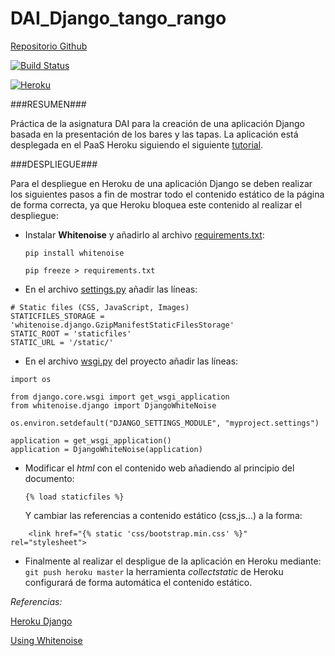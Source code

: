 # DAI_Django_tango_rango

[Repositorio Github](https://github.com/nachobit/DAI_bares.git)

[![Build Status](https://snap-ci.com/nachobit/DAI_bares/branch/master/build_image)](https://snap-ci.com/nachobit/DAI_bares/branch/master)

[![Heroku](https://www.herokucdn.com/deploy/button.png)](https://baresdai.herokuapp.com/rango)

###RESUMEN###

Práctica de la asignatura DAI para la creación de una aplicación Django basada en la presentación de los bares y las tapas. La aplicación está desplegada en el PaaS Heroku siguiendo el siguiente [tutorial](http://www.tangowithdjango.com/book17/index.html).

###DESPLIEGUE###

Para el despliegue en Heroku de una aplicación Django se deben realizar los siguientes pasos a fin de mostrar todo el contenido estático de la página de forma correcta, ya que Heroku bloquea este contenido al realizar el despliegue:

- Instalar **Whitenoise** y añadirlo al archivo [requirements.txt](https://github.com/nachobit/DAI_bares/blob/master/requirements.txt):

	```pip install whitenoise ```
	
	```pip freeze > requirements.txt```

- En el archivo [settings.py]() añadir las líneas:

```
# Static files (CSS, JavaScript, Images)
STATICFILES_STORAGE = 'whitenoise.django.GzipManifestStaticFilesStorage'
STATIC_ROOT = 'staticfiles'
STATIC_URL = '/static/'
```

- En el archivo [wsgi.py](https://github.com/nachobit/DAI_bares/blob/master/myproject/wsgi.py) del proyecto añadir las líneas:

```
import os

from django.core.wsgi import get_wsgi_application
from whitenoise.django import DjangoWhiteNoise

os.environ.setdefault("DJANGO_SETTINGS_MODULE", "myproject.settings")

application = get_wsgi_application()
application = DjangoWhiteNoise(application)

```

- Modificar el *html* con el contenido web añadiendo al principio del documento:

	```{% load staticfiles %}```

	Y cambiar las referencias a contenido estático (css,js...) a la forma:

```
	<link href="{% static 'css/bootstrap.min.css' %}" rel="stylesheet">
```

- Finalmente al realizar el despligue de la aplicación en Heroku mediante:
```git push heroku master```
	la herramienta *collectstatic* de Heroku configurará de forma automática el contenido estático.


*Referencias:*

[Heroku Django](https://devcenter.heroku.com/articles/django-assets)

[Using Whitenoise](http://whitenoise.evans.io/en/latest/django.html)
